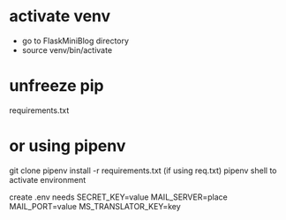 # activate venv
- go to FlaskMiniBlog directory
- source venv/bin/activate


# unfreeze pip
requirements.txt


# or using pipenv
git clone
pipenv install -r requirements.txt (if using req.txt)
pipenv shell to activate environment

create .env
  needs 
  SECRET_KEY=value
  MAIL_SERVER=place
  MAIL_PORT=value
  MS_TRANSLATOR_KEY=key